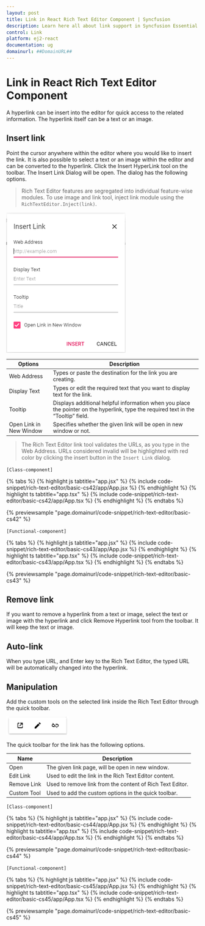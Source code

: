 ```yaml
---
layout: post
title: Link in React Rich Text Editor Component | Syncfusion
description: Learn here all about link support in Syncfusion Essential React Rich Text Editor component, it's elements and more.
control: Link 
platform: ej2-react
documentation: ug
domainurl: ##DomainURL##
---
```


# Link in React Rich Text Editor Component

A hyperlink can be insert into the editor for quick access to the related information. The hyperlink itself can be a text or an image.

## Insert link

Point the cursor anywhere within the editor where you would like to insert the link. It is also possible to select a text or an image within the editor and can be converted to the hyperlink. Click the Insert HyperLink tool on the toolbar. The Insert Link Dialog will be open. The dialog has the following options.

> Rich Text Editor features are segregated into individual feature-wise modules. To use image and link tool, inject link module using the `RichTextEditor.Inject(link)`.

![RTE insert link](images/insert-link.png)

| **Options** | **Description** |
| --- | --- |
| Web Address | Types or paste the destination for the link you are creating. |
| Display Text | Types or edit the required text that you want to display text for the link. |
| Tooltip | Displays additional helpful information when you place the pointer on the hyperlink, type the required text in the “Tooltip” field. |
| Open Link in New Window | Specifies whether the given link will be open in new window or not. |

> The Rich Text Editor link tool validates the URLs, as you type in the Web Address. URLs considered invalid will be highlighted with red color by clicking the insert button in the `Insert Link` dialog.

`[Class-component]`

{% tabs %}
{% highlight js tabtitle="app.jsx" %}
{% include code-snippet/rich-text-editor/basic-cs42/app/App.jsx %}
{% endhighlight %}
{% highlight ts tabtitle="app.tsx" %}
{% include code-snippet/rich-text-editor/basic-cs42/app/App.tsx %}
{% endhighlight %}
{% endtabs %}

 {% previewsample "page.domainurl/code-snippet/rich-text-editor/basic-cs42" %}

`[Functional-component]`

{% tabs %}
{% highlight js tabtitle="app.jsx" %}
{% include code-snippet/rich-text-editor/basic-cs43/app/App.jsx %}
{% endhighlight %}
{% highlight ts tabtitle="app.tsx" %}
{% include code-snippet/rich-text-editor/basic-cs43/app/App.tsx %}
{% endhighlight %}
{% endtabs %}

 {% previewsample "page.domainurl/code-snippet/rich-text-editor/basic-cs43" %}

## Remove link

If you want to remove a hyperlink from a text or image, select the text or image with the hyperlink and click Remove Hyperlink tool from the toolbar. It will keep the text or image.

## Auto-link

When you type URL, and Enter key to the Rich Text Editor, the typed URL will be automatically changed into the hyperlink.

## Manipulation

Add the custom tools on the selected link inside the Rich Text Editor through the quick toolbar.

![RTE quick toolbar link](images/manipulation-link.png)

The quick toolbar for the link has the following options.

| **Name** | **Description** |
| --- | --- |
| Open | The given link page, will be open in new window. |
| Edit Link | Used to edit the link in the Rich Text Editor content. |
| Remove Link | Used to remove link from the content of Rich Text Editor. |
| Custom Tool | Used to add the custom options in the quick toolbar. |

`[Class-component]`

{% tabs %}
{% highlight js tabtitle="app.jsx" %}
{% include code-snippet/rich-text-editor/basic-cs44/app/App.jsx %}
{% endhighlight %}
{% highlight ts tabtitle="app.tsx" %}
{% include code-snippet/rich-text-editor/basic-cs44/app/App.tsx %}
{% endhighlight %}
{% endtabs %}

 {% previewsample "page.domainurl/code-snippet/rich-text-editor/basic-cs44" %}

`[Functional-component]`

{% tabs %}
{% highlight js tabtitle="app.jsx" %}
{% include code-snippet/rich-text-editor/basic-cs45/app/App.jsx %}
{% endhighlight %}
{% highlight ts tabtitle="app.tsx" %}
{% include code-snippet/rich-text-editor/basic-cs45/app/App.tsx %}
{% endhighlight %}
{% endtabs %}

 {% previewsample "page.domainurl/code-snippet/rich-text-editor/basic-cs45" %}